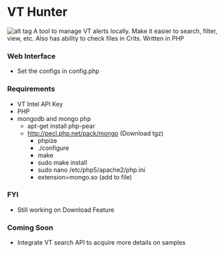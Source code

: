 # VT Hunter
![alt tag](http://i.imgur.com/mEH2mvW.jpg)
A tool to manage VT alerts locally. Make it easier to search, filter, view, etc.  Also has ability to check files in Crits.  Written in PHP

### Web Interface
  - Set the configs in config.php

### Requirements
  - VT Intel API Key
  - PHP
  - mongodb and mongo php
    - apt-get install php-pear
    - http://pecl.php.net/pack/mongo (Download tgz)
      -  phpize
      -  ./configure
      -  make
      -  sudo make install
      -  sudo nano /etc/php5/apache2/php.ini
      -  extension=mongo.so (add to file)

### FYI
  - Still working on Download Feature

### Coming Soon 
  - Integrate VT search API to acquire more details on samples
